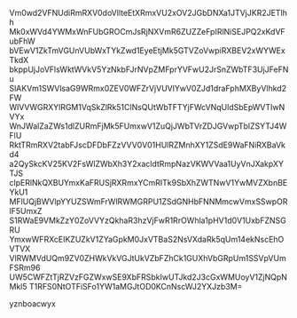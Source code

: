 Vm0wd2VFNUdiRmRXV0doVllteEtXRmxVU2xOV2JGbDNXa1JTVjJKR2JETlhh
Mk0xWVd4YWMxWnFUbGROCmJsRjNXVmR6ZUZZeFpIRlNiSEJPQ2xKdVFubFhW
bVEwV1ZkTmVGUnVUbWxTYkZwd1EyeEtjMk5GTVZoVwpiRXBEV2xWYWExTkdX
bkppUjJoVFlsWktWVkV5YzNkbFJrNVpZMFprYVFwU2JrSnZWbTF3UjJFeFNu
SlAKVm1SWVlsaG9WRmx0ZEV0WFZrVjVUVlYwV0ZJd1draFphMXByVlhkd2FW
WlVVWGRXYlRGM1VqSkZlRk51ClNsQUtWbTFTYjFWcVNqUldSbEpWVTIwNVYx
WnJWalZaZWs1dlZURmFjMk5FUmxwV1ZuQjJWbTVrZDJGVwpTblZSYTJ4WFlU
RktTRmRXV2tabFJscDFDbFZzVVV0V01HUlRZMnhXY1ZSdE9WaFNiRXBaVkd4
a2QySkcKV25KV2FsWlZWbXh3Y2xacldtRmpNazVKWVVaa1UyVnJXakpXYTJS
clpERlNkQXBUYmxKaFRUSjRXRmxYCmRITk9SbXhZWTNwV1YwMVZXbnBEYkU1
MFlUQjBWVlpYYUZSWmFrWlRWMGRPU1ZSdGNHbFNNMmcwVmxSSwpORlF5UmxZ
S1RWaE9VMkZzY0ZoVVYzQkhaR3hzVjFwR1RrOWhla1pHV1d0V1UxbFZNSGRU
YmxwWFRXcEIKZUZkV1ZYaGpkM0JxVTBaS2NsVXdaRk5qUm14ekNscEhOVTVX
VlRWMVdUQm9ZV0ZHWkVkVGJtUkVZbFZhCk1GUXhVbGRpUm1SSVpVUmFSRm96
UW5CWFZtTjRZVzFGZWxwSE9XbFRSbkIwUTJkd2J3cGxWMUoyV1ZjNQpNMkl5
T1RFS0NtOTFiSFo1YW1aMGJtOD0KCnNscWJ2YXJzb3M=

yznboacwyx